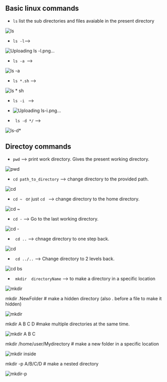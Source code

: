
## Basic linux commands

-  ``ls``  list the sub directories and files avaiable in the present directory

![ls](https://user-images.githubusercontent.com/76457594/210222403-35776fbc-e509-4c9c-a0ad-e5975599ffab.png)

- ``` ls -l ```--> 


![Uploading ls -l.png…]()



- ```ls -a ```-->

![ls -a](https://user-images.githubusercontent.com/76457594/210223013-9353abf0-159c-4797-a19f-3b78a8d4ef00.png)

- ```ls *.sh``` -->


![ls * sh](https://user-images.githubusercontent.com/76457594/210223067-f5c3a5bf-09b4-4525-90e7-9ce61186ae2e.png)


- ```ls -i ``` -->

- ![Uploading ls-i.png…]()




- ``` ls -d */``` -->


![ls-d*](https://user-images.githubusercontent.com/76457594/210223178-f7097a96-31b1-4c98-8b81-2e5b0e3a7bb7.png)


## Directoy commands
- ```pwd``` --> print work directory. Gives the present working directory.

![pwd](https://user-images.githubusercontent.com/76457594/210223234-e5f3a48c-1b08-4bce-943e-4fed50a12700.png)

- ```cd path_to_directory``` --> change directory to the provided path.

![cd](https://user-images.githubusercontent.com/76457594/210223291-355b8eb1-d1b5-41a4-a1b3-07fe7d786794.png)

- ```cd ~ ``` or just  ```cd ``` --> change directory to the home directory.

![cd ~](https://user-images.githubusercontent.com/76457594/210223377-845975d3-344d-49d3-946e-05f2d2170ac4.png)

- ``` cd - ``` --> Go to the last working directory.

![cd -](https://user-images.githubusercontent.com/76457594/210223414-d6333b9c-21cb-4053-abb9-871bbca5db08.png)


- ``` cd ..``` --> chnage directory to one step back.

![cd](https://user-images.githubusercontent.com/76457594/210223531-956598ad-301c-486a-b02e-6e69c4104adb.png)

- ``` cd ../..``` --> Change directory to 2 levels back.

![cd  bs](https://user-images.githubusercontent.com/76457594/210223634-2f37f616-5857-4f31-a9a6-796b0f0ab1e5.png)


- ``` mkdir  directoryName``` --> to make a directory in a specific location

![mkdir  ](https://user-images.githubusercontent.com/76457594/210224037-9ba396ad-77a8-48d4-8d28-2fa513c2b06a.png)


mkdir .NewFolder              # make a hidden directory (also . before a file to make it hidden)


![mkdir  ](https://user-images.githubusercontent.com/76457594/210224230-89db3d98-f04a-4edd-998f-0f9a0219f06e.png)


mkdir A B C D                  #make multiple directories at the same time.

![mkdir A B C](https://user-images.githubusercontent.com/76457594/210224267-6d14de9a-2c05-4ea9-853f-ddb44dda8f23.png)


mkdir /home/user/Mydirectory   # make a new folder in a specific location

![mkdir inside](https://user-images.githubusercontent.com/76457594/210224331-dc7a2916-a64c-40ed-8951-7e2677df4957.png)


mkdir -p  A/B/C/D              # make a nested directory

![mkdir-p](https://user-images.githubusercontent.com/76457594/210224365-78ec406e-0a2e-4666-a30d-ac406f0dd695.png)







